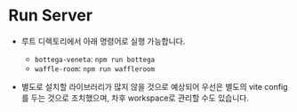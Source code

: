 # Run Server

- 루트 디렉토리에서 아래 명령어로 실행 가능합니다.

  - `bottega-veneta`: `npm run bottega`
  - `waffle-room`: `npm run waffleroom`

- 별도로 설치할 라이브러리가 많지 않을 것으로 예상되어 우선은 별도의 vite config를 두는 것으로 조치했으며, 차후 workspace로 관리할 수도 있습니다.
